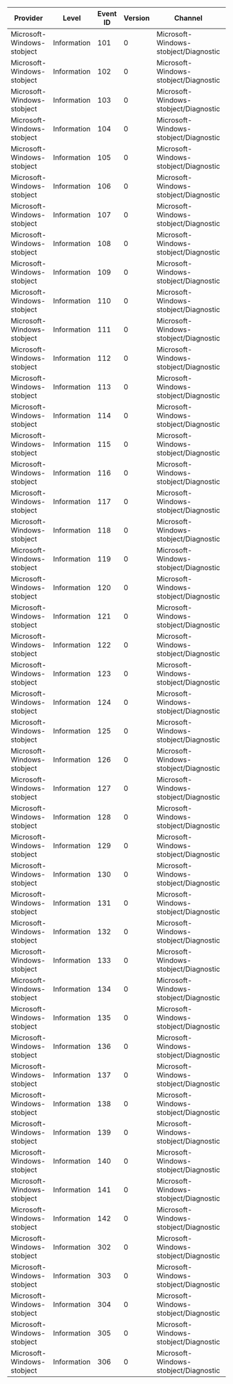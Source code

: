 Provider                    |  Level        |  Event ID  |  Version  |  Channel                                |  Task                                                             |  Opcode  |  Keyword                            |  Message
----------------------------|---------------|------------|-----------|-----------------------------------------|-------------------------------------------------------------------|----------|-------------------------------------|---------
Microsoft-Windows-stobject  |  Information  |  101       |  0        |  Microsoft-Windows-stobject/Diagnostic  |  BatteryMeter_DisplayRichTooltip                                  |  Start   |  BatteryMeter                       |
Microsoft-Windows-stobject  |  Information  |  102       |  0        |  Microsoft-Windows-stobject/Diagnostic  |  BatteryMeter_DisplayRichTooltip                                  |  Stop    |  BatteryMeter                       |
Microsoft-Windows-stobject  |  Information  |  103       |  0        |  Microsoft-Windows-stobject/Diagnostic  |  BatteryMeter_DismissRichTooltip                                  |  Start   |  BatteryMeter                       |
Microsoft-Windows-stobject  |  Information  |  104       |  0        |  Microsoft-Windows-stobject/Diagnostic  |  BatteryMeter_DismissRichTooltip                                  |  Stop    |  BatteryMeter                       |
Microsoft-Windows-stobject  |  Information  |  105       |  0        |  Microsoft-Windows-stobject/Diagnostic  |  BatteryMeter_DisplayContextMenu                                  |  Start   |  BatteryMeter                       |
Microsoft-Windows-stobject  |  Information  |  106       |  0        |  Microsoft-Windows-stobject/Diagnostic  |  BatteryMeter_DisplayContextMenu                                  |  Stop    |  BatteryMeter                       |
Microsoft-Windows-stobject  |  Information  |  107       |  0        |  Microsoft-Windows-stobject/Diagnostic  |  BatteryMeter_DisplayPowerOptions                                 |  Start   |  BatteryMeter                       |
Microsoft-Windows-stobject  |  Information  |  108       |  0        |  Microsoft-Windows-stobject/Diagnostic  |  BatteryMeter_DisplayPowerOptions                                 |  Stop    |  BatteryMeter                       |
Microsoft-Windows-stobject  |  Information  |  109       |  0        |  Microsoft-Windows-stobject/Diagnostic  |  BatteryMeter_DisplayMobilityCenter                               |  Start   |  BatteryMeter                       |
Microsoft-Windows-stobject  |  Information  |  110       |  0        |  Microsoft-Windows-stobject/Diagnostic  |  BatteryMeter_DisplayMobilityCenter                               |  Stop    |  BatteryMeter                       |
Microsoft-Windows-stobject  |  Information  |  111       |  0        |  Microsoft-Windows-stobject/Diagnostic  |  BatteryMeter_DisplayTaskbarProperties                            |  Start   |  BatteryMeter                       |
Microsoft-Windows-stobject  |  Information  |  112       |  0        |  Microsoft-Windows-stobject/Diagnostic  |  BatteryMeter_DisplayTaskbarProperties                            |  Stop    |  BatteryMeter                       |
Microsoft-Windows-stobject  |  Information  |  113       |  0        |  Microsoft-Windows-stobject/Diagnostic  |  BatteryMeter_ChangeIconState                                     |  Start   |  BatteryMeter                       |
Microsoft-Windows-stobject  |  Information  |  114       |  0        |  Microsoft-Windows-stobject/Diagnostic  |  BatteryMeter_ChangeIconState                                     |  Stop    |  BatteryMeter                       |
Microsoft-Windows-stobject  |  Information  |  115       |  0        |  Microsoft-Windows-stobject/Diagnostic  |  BatteryMeter_ChangeIconAnimationState                            |  Start   |  BatteryMeter                       |
Microsoft-Windows-stobject  |  Information  |  116       |  0        |  Microsoft-Windows-stobject/Diagnostic  |  BatteryMeter_ChangeIconAnimationState                            |  Stop    |  BatteryMeter                       |
Microsoft-Windows-stobject  |  Information  |  117       |  0        |  Microsoft-Windows-stobject/Diagnostic  |  BatteryMeter_IconAnimationTimeDelay                              |  Start   |  BatteryMeter                       |
Microsoft-Windows-stobject  |  Information  |  118       |  0        |  Microsoft-Windows-stobject/Diagnostic  |  BatteryMeter_IconAnimationTimeDelay                              |  Stop    |  BatteryMeter                       |
Microsoft-Windows-stobject  |  Information  |  119       |  0        |  Microsoft-Windows-stobject/Diagnostic  |  BatteryMeter_DisplayFlyout                                       |  Start   |  BatteryMeter                       |
Microsoft-Windows-stobject  |  Information  |  120       |  0        |  Microsoft-Windows-stobject/Diagnostic  |  BatteryMeter_DisplayFlyout                                       |  Stop    |  BatteryMeter                       |
Microsoft-Windows-stobject  |  Information  |  121       |  0        |  Microsoft-Windows-stobject/Diagnostic  |  BatteryMeter_DismissFlyout                                       |  Start   |  BatteryMeter                       |
Microsoft-Windows-stobject  |  Information  |  122       |  0        |  Microsoft-Windows-stobject/Diagnostic  |  BatteryMeter_DismissFlyout                                       |  Stop    |  BatteryMeter                       |
Microsoft-Windows-stobject  |  Information  |  123       |  0        |  Microsoft-Windows-stobject/Diagnostic  |  BatteryMeter_DisplayHelpTopic                                    |  Start   |  BatteryMeter                       |
Microsoft-Windows-stobject  |  Information  |  124       |  0        |  Microsoft-Windows-stobject/Diagnostic  |  BatteryMeter_DisplayHelpTopic                                    |  Stop    |  BatteryMeter                       |
Microsoft-Windows-stobject  |  Information  |  125       |  0        |  Microsoft-Windows-stobject/Diagnostic  |  BatteryMeter_PowerPlanDescription                                |  Start   |  BatteryMeter                       |
Microsoft-Windows-stobject  |  Information  |  126       |  0        |  Microsoft-Windows-stobject/Diagnostic  |  BatteryMeter_PowerPlanDescription                                |  Stop    |  BatteryMeter                       |
Microsoft-Windows-stobject  |  Information  |  127       |  0        |  Microsoft-Windows-stobject/Diagnostic  |  BatteryMeter_BigBatteryAnimation                                 |  Start   |  BatteryMeter                       |
Microsoft-Windows-stobject  |  Information  |  128       |  0        |  Microsoft-Windows-stobject/Diagnostic  |  BatteryMeter_BigBatteryAnimation                                 |  Stop    |  BatteryMeter                       |
Microsoft-Windows-stobject  |  Information  |  129       |  0        |  Microsoft-Windows-stobject/Diagnostic  |  BatteryMeter_RunCustomization                                    |  Start   |  BatteryMeter                       |
Microsoft-Windows-stobject  |  Information  |  130       |  0        |  Microsoft-Windows-stobject/Diagnostic  |  BatteryMeter_RunCustomization                                    |  Stop    |  BatteryMeter                       |
Microsoft-Windows-stobject  |  Information  |  131       |  0        |  Microsoft-Windows-stobject/Diagnostic  |  BatteryMeter_FlyoutRadioAnimation                                |  Start   |  BatteryMeter                       |
Microsoft-Windows-stobject  |  Information  |  132       |  0        |  Microsoft-Windows-stobject/Diagnostic  |  BatteryMeter_FlyoutRadioAnimation                                |  Stop    |  BatteryMeter                       |
Microsoft-Windows-stobject  |  Information  |  133       |  0        |  Microsoft-Windows-stobject/Diagnostic  |  KeepAwake_ResumeDisplay                                          |  Start   |  BatteryMeter                       |
Microsoft-Windows-stobject  |  Information  |  134       |  0        |  Microsoft-Windows-stobject/Diagnostic  |  KeepAwake_ResumeDisplay                                          |  Stop    |  BatteryMeter                       |
Microsoft-Windows-stobject  |  Information  |  135       |  0        |  Microsoft-Windows-stobject/Diagnostic  |  BatteryMeter_DisplayPowerOptionsFromFlyout                       |  Start   |  BatteryMeter                       |
Microsoft-Windows-stobject  |  Information  |  136       |  0        |  Microsoft-Windows-stobject/Diagnostic  |  BatteryMeter_FlyoutSliderDimScreen                               |  Start   |  BatteryMeter                       |
Microsoft-Windows-stobject  |  Information  |  137       |  0        |  Microsoft-Windows-stobject/Diagnostic  |  BatteryMeter_FlyoutSliderDimScreen                               |  Stop    |  BatteryMeter                       |
Microsoft-Windows-stobject  |  Information  |  138       |  0        |  Microsoft-Windows-stobject/Diagnostic  |  BatteryCriticalSystemNotification_DisplayLowBatteryNotification  |  Start   |  BatteryCriticalSystemNotification  |
Microsoft-Windows-stobject  |  Information  |  139       |  0        |  Microsoft-Windows-stobject/Diagnostic  |  BatteryCriticalSystemNotification_DisplayLowBatteryNotification  |  Stop    |  BatteryCriticalSystemNotification  |
Microsoft-Windows-stobject  |  Information  |  140       |  0        |  Microsoft-Windows-stobject/Diagnostic  |  BatteryCriticalSystemNotification_DismissNotificationByACPower   |  Start   |  BatteryCriticalSystemNotification  |
Microsoft-Windows-stobject  |  Information  |  141       |  0        |  Microsoft-Windows-stobject/Diagnostic  |  BatteryCriticalSystemNotification_DismissNotificationByACPower   |  Stop    |  BatteryCriticalSystemNotification  |
Microsoft-Windows-stobject  |  Information  |  142       |  0        |  Microsoft-Windows-stobject/Diagnostic  |  BatteryMeter_BatteryDrain                                        |          |  BatteryMeter                       |
Microsoft-Windows-stobject  |  Information  |  302       |  0        |  Microsoft-Windows-stobject/Diagnostic  |  SSO_Load                                                         |          |  SSO                                |
Microsoft-Windows-stobject  |  Information  |  303       |  0        |  Microsoft-Windows-stobject/Diagnostic  |  SSO_OnHandleSignaled                                             |  Start   |  SSO                                |
Microsoft-Windows-stobject  |  Information  |  304       |  0        |  Microsoft-Windows-stobject/Diagnostic  |  SSO_OnHandleSignaled                                             |  Stop    |  SSO                                |
Microsoft-Windows-stobject  |  Information  |  305       |  0        |  Microsoft-Windows-stobject/Diagnostic  |  SSO_DelayedInit                                                  |  Start   |  SSO                                |
Microsoft-Windows-stobject  |  Information  |  306       |  0        |  Microsoft-Windows-stobject/Diagnostic  |  SSO_DelayedInit                                                  |  Start   |  SSO                                |